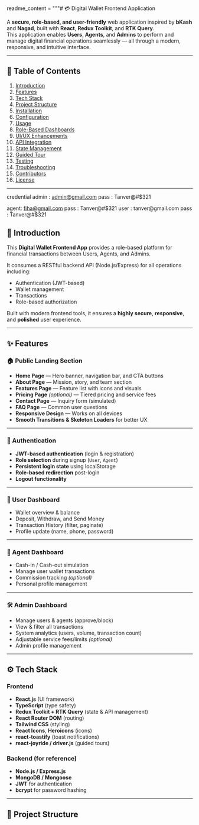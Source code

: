 readme_content = """# 💳 Digital Wallet Frontend Application

A **secure, role-based, and user-friendly** web application inspired by **bKash** and **Nagad**, built with **React**, **Redux Toolkit**, and **RTK Query**.  
This application enables **Users**, **Agents**, and **Admins** to perform and manage digital financial operations seamlessly — all through a modern, responsive, and intuitive interface.

---

## 🚀 Table of Contents
1. [Introduction](#-introduction)  
2. [Features](#-features)  
3. [Tech Stack](#-tech-stack)  
4. [Project Structure](#-project-structure)  
5. [Installation](#-installation)  
6. [Configuration](#-configuration)  
7. [Usage](#-usage)  
8. [Role-Based Dashboards](#-role-based-dashboards)  
9. [UI/UX Enhancements](#-uiux-enhancements)  
10. [API Integration](#-api-integration)  
11. [State Management](#-state-management)  
12. [Guided Tour](#-guided-tour)  
13. [Testing](#-testing)  
14. [Troubleshooting](#-troubleshooting)  
15. [Contributors](#-contributors)  
16. [License](#-license)

---
credential admin : admin@gmail.com
pass : Tanver@#$321

 agent: fiha@gmail.com
pass : Tanver@#$321
user : tanver@gmail.com
pass : Tanver@#$321

## 🧭 Introduction

This **Digital Wallet Frontend App** provides a role-based platform for financial transactions between Users, Agents, and Admins.  

It consumes a RESTful backend API (Node.js/Express) for all operations including:
- Authentication (JWT-based)
- Wallet management
- Transactions
- Role-based authorization

Built with modern frontend tools, it ensures a **highly secure**, **responsive**, and **polished** user experience.

---

## ✨ Features

### 🏠 Public Landing Section
- **Home Page** — Hero banner, navigation bar, and CTA buttons  
- **About Page** — Mission, story, and team section  
- **Features Page** — Feature list with icons and visuals  
- **Pricing Page** *(optional)* — Tiered pricing and service fees  
- **Contact Page** — Inquiry form (simulated)  
- **FAQ Page** — Common user questions  
- **Responsive Design** — Works on all devices  
- **Smooth Transitions & Skeleton Loaders** for better UX  

---

### 🔐 Authentication
- **JWT-based authentication** (login & registration)
- **Role selection** during signup (`User`, `Agent`)
- **Persistent login state** using localStorage
- **Role-based redirection** post-login
- **Logout functionality**

---

### 👤 User Dashboard
- Wallet overview & balance
- Deposit, Withdraw, and Send Money
- Transaction History (filter, paginate)
- Profile update (name, phone, password)

---

### 🧾 Agent Dashboard
- Cash-in / Cash-out simulation
- Manage user wallet transactions
- Commission tracking *(optional)*
- Personal profile management

---

### 🛠️ Admin Dashboard
- Manage users & agents (approve/block)
- View & filter all transactions
- System analytics (users, volume, transaction count)
- Adjustable service fees/limits *(optional)*
- Admin profile management

---

## ⚙️ Tech Stack

### Frontend
- **React.js** (UI framework)  
- **TypeScript** (type safety)  
- **Redux Toolkit + RTK Query** (state & API management)  
- **React Router DOM** (routing)  
- **Tailwind CSS** (styling)  
- **React Icons**, **Heroicons** (icons)  
- **react-toastify** (toast notifications)  
- **react-joyride / driver.js** (guided tours)

### Backend (for reference)
- **Node.js / Express.js**
- **MongoDB / Mongoose**
- **JWT** for authentication
- **bcrypt** for password hashing

---

## 📁 Project Structure

